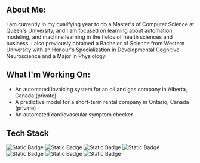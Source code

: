 ## About Me:
I am currently in my qualifying year to do a Master's of Computer Science at Queen's University, and I am focused on learning about automation, modeling, and machine learning in the fields of health sciences and business. I also previously obtained a Bachelor of Science from Western University with an Honour's Specialization in Developmental Cognitive Neuroscience and a Major in Physiology.

## What I'm Working On:
- An automated invoicing system for an oil and gas company in Alberta, Canada (private)
- A predictive model for a short-term rental company in Ontario, Canada (private)
- An automated cardiovascular symptom checker

## Tech Stack
![Static Badge](https://img.shields.io/badge/Python-blue?style=for-the-badge&logo=python&logoColor=white) ![Static Badge](https://img.shields.io/badge/Java-red?style=for-the-badge&logoColor=white) ![Static Badge](https://img.shields.io/badge/C-darkblue?style=for-the-badge&logo=c&logoColor=white) ![Static Badge](https://img.shields.io/badge/Javascript-black?style=for-the-badge&logo=javascript&logoColor=yellow) ![Static Badge](https://img.shields.io/badge/R-blue?style=for-the-badge&logo=r&logoColor=white) ![Static Badge](https://img.shields.io/badge/MatLab-darkred?style=for-the-badge&logoColor=white) ![Static Badge](https://img.shields.io/badge/Bash-black?style=for-the-badge&logoColor=white)









<!--
**JamesMascarenhas/JamesMascarenhas** is a ✨ _special_ ✨ repository because its `README.md` (this file) appears on your GitHub profile.

Here are some ideas to get you started:

- 🔭 I’m currently working on ...
- 🌱 I’m currently learning ...
- 👯 I’m looking to collaborate on ...
- 🤔 I’m looking for help with ...
- 💬 Ask me about ...
- 📫 How to reach me: ...
- 😄 Pronouns: ...
- ⚡ Fun fact: ...
-->
